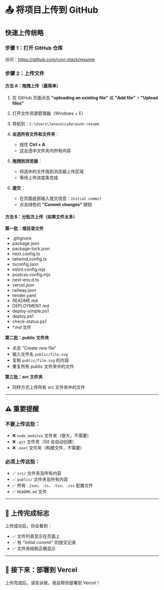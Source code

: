 # 📤 将项目上传到 GitHub

## 快速上传统略

### 步骤 1：打开 GitHub 仓库

访问：https://github.com/ruiyi-stack/resume

### 步骤 2：上传文件

#### 方法 A：拖拽上传（最简单）

1. 在 GitHub 页面点击 **"uploading an existing file"** 或 **"Add file"** > **"Upload files"**

2. 打开文件资源管理器（Windows + E）

3. 导航到：`C:\Users\lenovo\cyberpunk-resume`

4. **全选所有文件和文件夹**：
   - 按住 **Ctrl + A**
   - 这会选中文件夹内所有内容

5. **拖拽到浏览器**：
   - 将选中的文件拖到浏览器上传区域
   - 等待上传进度条完成

6. **提交**：
   - 在页面底部输入提交信息：`Initial commit`
   - 点击绿色的 **"Commit changes"** 按钮

#### 方法 B：分批次上传（如果文件太多）

**第一批：根目录文件**
- .gitignore
- package.json
- package-lock.json
- next.config.ts
- tailwind.config.ts
- tsconfig.json
- eslint.config.mjs
- postcss.config.mjs
- next-env.d.ts
- vercel.json
- railway.json
- render.yaml
- README.md
- DEPLOYMENT.md
- deploy-simple.ps1
- deploy.ps1
- check-status.ps1
- *.md 文件

**第二批：public 文件夹**
- 点击 "Create new file"
- 输入文件名 `public/file.svg`
- 复制 `public/file.svg` 的内容
- 重复所有 public 文件夹中的文件

**第三批：src 文件夹**
- 同样方式上传所有 src 文件夹中的文件

---

## ⚠️ 重要提醒

### 不要上传这些：
- ❌ `node_modules` 文件夹（很大，不需要）
- ❌ `.git` 文件夹（Git 会自动创建）
- ❌ `.next` 文件夹（构建文件，不需要）

### 必须上传这些：
- ✅ `src/` 文件夹及所有内容
- ✅ `public/` 文件夹及所有内容
- ✅ 所有 `.json`、`.ts`、`.tsx`、`.css` 配置文件
- ✅ `README.md` 文件

---

## 📸 上传完成标志

上传成功后，你会看到：
- ✅ 文件列表显示在页面上
- ✅ 有 "Initial commit" 的提交记录
- ✅ 文件夹结构正确显示

---

## 🚀 接下来：部署到 Vercel

上传完成后，请告诉我，我会帮你部署到 Vercel！

